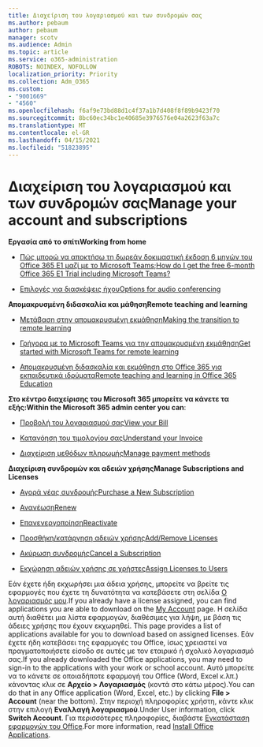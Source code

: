 ```yaml
---
title: Διαχείριση του λογαριασμού και των συνδρομών σας
ms.author: pebaum
author: pebaum
manager: scotv
ms.audience: Admin
ms.topic: article
ms.service: o365-administration
ROBOTS: NOINDEX, NOFOLLOW
localization_priority: Priority
ms.collection: Adm_O365
ms.custom:
- "9001669"
- "4560"
ms.openlocfilehash: f6af9e73bd88d1c4f37a1b7d408f8f89b9423f70
ms.sourcegitcommit: 8bc60ec34bc1e40685e3976576e04a2623f63a7c
ms.translationtype: MT
ms.contentlocale: el-GR
ms.lasthandoff: 04/15/2021
ms.locfileid: "51823895"
---
```

# <a name="manage-your-account-and-subscriptions"></a><span data-ttu-id="955ec-102">Διαχείριση του λογαριασμού και των συνδρομών σας</span><span class="sxs-lookup"><span data-stu-id="955ec-102">Manage your account and subscriptions</span></span>

<span data-ttu-id="955ec-103">**Εργασία από το σπίτι**</span><span class="sxs-lookup"><span data-stu-id="955ec-103">**Working from home**</span></span>
- [<span data-ttu-id="955ec-104">Πώς μπορώ να αποκτήσω τη δωρεάν δοκιμαστική έκδοση 6 μηνών του Office 365 E1 μαζί με το Microsoft Teams;</span><span class="sxs-lookup"><span data-stu-id="955ec-104">How do I get the free 6-month Office 365 E1 Trial including Microsoft Teams?</span></span>](https://docs.microsoft.com/MicrosoftTeams/e1-trial-license)

- [<span data-ttu-id="955ec-105">Επιλογές για διασκέψεις ήχου</span><span class="sxs-lookup"><span data-stu-id="955ec-105">Options for audio conferencing</span></span>](https://docs.microsoft.com/alchemyinsights/options-for-audio-conferencing)

<span data-ttu-id="955ec-106">**Απομακρυσμένη διδασκαλία και μάθηση**</span><span class="sxs-lookup"><span data-stu-id="955ec-106">**Remote teaching and learning**</span></span>

- [<span data-ttu-id="955ec-107">Μετάβαση στην απομακρυσμένη εκμάθηση</span><span class="sxs-lookup"><span data-stu-id="955ec-107">Making the transition to remote learning</span></span>](https://www.microsoft.com/education/remote-learning)

- [<span data-ttu-id="955ec-108">Γρήγορα με το Microsoft Teams για την απομακρυσμένη εκμάθηση</span><span class="sxs-lookup"><span data-stu-id="955ec-108">Get started with Microsoft Teams for remote learning</span></span>](https://docs.microsoft.com/MicrosoftTeams/remote-learning-edu)

- [<span data-ttu-id="955ec-109">Απομακρυσμένη διδασκαλία και εκμάθηση στο Office 365 για εκπαιδευτικά ιδρύματα</span><span class="sxs-lookup"><span data-stu-id="955ec-109">Remote teaching and learning in Office 365 Education</span></span>](https://docs.microsoft.com/MicrosoftTeams/remote-learning-edu)

<span data-ttu-id="955ec-110">**Στο κέντρο διαχείρισης του Microsoft 365 μπορείτε να κάνετε τα εξής:**</span><span class="sxs-lookup"><span data-stu-id="955ec-110">**Within the Microsoft 365 admin center you can**:</span></span> 

- [<span data-ttu-id="955ec-111">Προβολή του λογαριασμού σας</span><span class="sxs-lookup"><span data-stu-id="955ec-111">View your Bill</span></span>](https://docs.microsoft.com/microsoft-365/commerce/billing-and-payments/view-your-bill-or-invoice) 

- [<span data-ttu-id="955ec-112">Κατανόηση του τιμολογίου σας</span><span class="sxs-lookup"><span data-stu-id="955ec-112">Understand your Invoice</span></span>](https://docs.microsoft.com/microsoft-365/commerce/billing-and-payments/understand-your-invoice)

- [<span data-ttu-id="955ec-113">Διαχείριση μεθόδων πληρωμής</span><span class="sxs-lookup"><span data-stu-id="955ec-113">Manage payment methods</span></span>](https://docs.microsoft.com/microsoft-365/commerce/billing-and-payments/manage-payment-methods)

<span data-ttu-id="955ec-114">**Διαχείριση συνδρομών και αδειών χρήσης**</span><span class="sxs-lookup"><span data-stu-id="955ec-114">**Manage Subscriptions and Licenses**</span></span> 

- [<span data-ttu-id="955ec-115">Αγορά νέας συνδρομής</span><span class="sxs-lookup"><span data-stu-id="955ec-115">Purchase a New Subscription</span></span>](https://docs.microsoft.com/microsoft-365/commerce/subscriptions/upgrade-to-different-plan)

- [<span data-ttu-id="955ec-116">Ανανέωση</span><span class="sxs-lookup"><span data-stu-id="955ec-116">Renew</span></span>](https://docs.microsoft.com/microsoft-365/commerce/subscriptions/renew-your-subscription) 

- [<span data-ttu-id="955ec-117">Επανενεργοποίηση</span><span class="sxs-lookup"><span data-stu-id="955ec-117">Reactivate</span></span>](https://docs.microsoft.com/microsoft-365/commerce/subscriptions/reactivate-your-subscription)

- [<span data-ttu-id="955ec-118">Προσθήκη/κατάργηση αδειών χρήσης</span><span class="sxs-lookup"><span data-stu-id="955ec-118">Add/Remove Licenses</span></span>](https://docs.microsoft.com/microsoft-365/commerce/licenses/buy-licenses)

- [<span data-ttu-id="955ec-119">Ακύρωση συνδρομής</span><span class="sxs-lookup"><span data-stu-id="955ec-119">Cancel a Subscription</span></span>](https://docs.microsoft.com/microsoft-365/commerce/subscriptions/cancel-your-subscription)

- [<span data-ttu-id="955ec-120">Εκχώρηση αδειών χρήσης σε χρήστες</span><span class="sxs-lookup"><span data-stu-id="955ec-120">Assign Licenses to Users</span></span>](https://docs.microsoft.com/microsoft-365/admin/manage/assign-licenses-to-users)

<span data-ttu-id="955ec-121">Εάν έχετε ήδη εκχωρήσει μια άδεια χρήσης, μπορείτε να βρείτε τις εφαρμογές που έχετε τη δυνατότητα να κατεβάσετε στη σελίδα [Ο λογαριασμός μου](https://portal.office.com/account/#installs).</span><span class="sxs-lookup"><span data-stu-id="955ec-121">If you already have a license assigned, you can find applications you are able to download on the [My Account](https://portal.office.com/account/#installs) page.</span></span> <span data-ttu-id="955ec-122">Η σελίδα αυτή διαθέτει μια λίστα εφαρμογών, διαθέσιμες για λήψη, με βάση τις άδειες χρήσης που έχουν εκχωρηθεί. </span><span class="sxs-lookup"><span data-stu-id="955ec-122">This page provides a list of applications available for you to download based on assigned licenses.</span></span> <span data-ttu-id="955ec-123">Εάν έχετε ήδη κατεβάσει της εφαρμογές του Office, ίσως χρειαστεί να πραγματοποιήσετε είσοδο σε αυτές με τον εταιρικό ή σχολικό λογαριασμό σας.</span><span class="sxs-lookup"><span data-stu-id="955ec-123">If you already downloaded the Office applications, you may need to sign-in to the applications with your work or school account.</span></span> <span data-ttu-id="955ec-124">Αυτό μπορείτε να το κάνετε σε οποιαδήποτε εφαρμογή του Office (Word, Excel κ.λπ.) κάνοντας κλικ σε **Αρχείο > Λογαριασμός** (κοντά στο κάτω μέρος).</span><span class="sxs-lookup"><span data-stu-id="955ec-124">You can do that in any Office application (Word, Excel, etc.) by clicking **File > Account** (near the bottom).</span></span> <span data-ttu-id="955ec-125">Στην περιοχή πληροφορίες χρήστη, κάντε κλικ στην επιλογή **Εναλλαγή λογαριασμού**.</span><span class="sxs-lookup"><span data-stu-id="955ec-125">Under User information, click **Switch Account**.</span></span> <span data-ttu-id="955ec-126">Για περισσότερες πληροφορίες, διαβάστε [Εγκατάσταση εφαρμογών του Office](https://docs.microsoft.com/microsoft-365/admin/setup/install-applications).</span><span class="sxs-lookup"><span data-stu-id="955ec-126">For more information, read [Install Office Applications](https://docs.microsoft.com/microsoft-365/admin/setup/install-applications).</span></span> 
